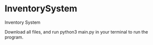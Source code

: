 # InventorySystem
Inventory System

Download all files, and run python3 main.py in your terminal to run the program.
